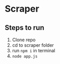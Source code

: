 # Scraper

## Steps to run
1. Clone repo
2. cd to scraper folder
3. run `npm i` in terminal
4. `node app.js`
